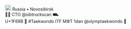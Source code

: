 <img class="emoji" alt="ru" height="20" width="20" src="https://github.githubassets.com/images/icons/emoji/unicode/1f1f7-1f1fa.png"> Russia • Novosibirsk <br>
👨‍💻 CTO @sibtruckscan ⛟ <br> U+1F69B 
🥋 #Taekwondo ITF МФТ 1dan @olymptaekwondo 🥊 <br>


<!--
**alexander-farafonov/alexander-farafonov** is a ✨ _special_ ✨ repository because its `README.md` (this file) appears on your GitHub profile.

Here are some ideas to get you started:

- 🔭 I’m currently working on ...
- 🌱 I’m currently learning ...
- 👯 I’m looking to collaborate on ...
- 🤔 I’m looking for help with ...
- 💬 Ask me about ...
- 📫 How to reach me: ...
- 😄 Pronouns: ...
- ⚡ Fun fact: ...
-->
